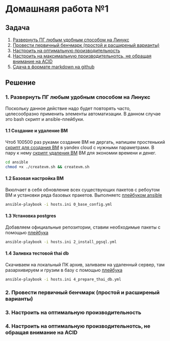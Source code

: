 # Домашнаяя работа №1

## Задача

1. [Развернуть ПГ любым удобным способом на Линукс](#install)
2. [Провести первичный бенчмарк (простой и расширеный варианты)](#reference_benchmark)
3. [Настроить на оптимальную производительность](#optimal_config)
4. [Настроить на максимальную производительнотсь, не обращая внимание на ACID](#extreme_fast_conig)
5. [Сдача в формате markdown на github](https://github.com/maniak26/pg_homework)

## Решение

### 1. Развернуть ПГ любым удобным способом на Линукс <a name="install"></a>

Поскольку данное действие надо будет повторять часто, целесообразно применить элементы автоматизации. В данном случае это bash скрипт и ansible-плейбуки.

#### 1.1 Создание и удаление ВМ

Чтоб 100500 раз руками создание ВМ не дергать, напишем простенький [скрипт для создания ВМ](https://github.com/maniak26/pg_homework/raw/main/ansible/createvm.sh)  в yandex cloud с нужными параметрами. В пару к нему [скрипт удаления ВМ](https://github.com/maniak26/pg_homework/raw/main/ansible/deletevm.sh) ВМ для экономии времени и денег.

```BASH
cd ansible
chmod +x ./createvm.sh && createvm.sh
```

#### 1.2 Базовая настройка ВМ

Вкюлчает в себя обновление всех существующих пакетов с ребоутом ВМ и установки ряда базовых пракетов. Выполняетс [плейбуком ansible](https://github.com/maniak26/pg_homework/blob/main/ansible/0_base_config.yml)

```BASH
ansible-playbook -i hosts.ini 0_base_config.yml 
```

#### 1.3 Установка postgres

Добавляем официальные репозитории, ставим необходимые пакеты с помощью [плейбука](https://github.com/maniak26/pg_homework/blob/main/ansible/2_install_pgsql.yml)

```BASH
ansible-playbook -i hosts.ini 2_install_pgsql.yml
```

#### 1.4 Заливка тестовой thai db

Скачиваем на локальный ПК архив, заливаем на удаленный сервер, там разархивируем и грузим в базу с помощью [плейбука](https://github.com/maniak26/pg_homework/blob/main/ansible/4_prepare_thai_db.yml)

```BASH
ansible-playbook -i hosts.ini 4_prepare_thai_db.yml
```

### 2. Провести первичный бенчмарк (простой и расширеный варианты) <a name="reference_benchmark"></a>

### 3. Настроить на оптимальную производительность <a name="optimal_config"></a>

### 4. Настроить на оптимальную производительнотсь, не обращая внимание на ACID <a name="extreme_fast_conig"></a>
